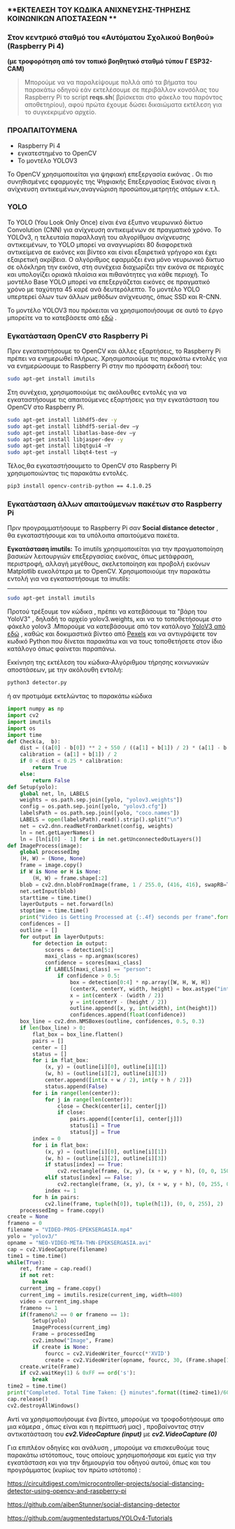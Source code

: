 ### **ΕΚΤΕΛΕΣΗ ΤΟΥ ΚΩΔΙΚΑ ΑΝΙΧΝΕΥΣΗΣ-ΤΗΡΗΣΗΣ ΚΟΙΝΩΝΙΚΩΝ ΑΠΟΣΤΑΣΕΩΝ **
### Στον κεντρικό σταθμό του «Αυτόματου Σχολικού Βοηθού» (Raspberry Pi 4) 
**(με  τροφορότηση από τον τοπικό βοηθητικό σταθμό τύπου Γ ESP32-CAM)**


>Μπορούμε να να παραλείψουμε πολλά από τα βήματα του παρακάτω οδηγού εάν  εκτελέσουμε σε περιβάλλον κονσόλας του Raspberry Pi  το script **reqs.sh**( βρίσκεται στο φάκελο του παρόντος αποθετηρίου),  αφού πρώτα έχουμε δώσει δικαιώματα εκτέλεση για το συγκεκριμένο αρχείο.

### **ΠΡΟΑΠΑΙΤΟΥΜΕΝΑ** 

-   Raspberry Pi 4
-   εγκατεστημένο το OpenCV
-   Το μοντέλο YOLOV3

Το OpenCV χρησιμοποιείται για ψηφιακή επεξεργασία εικόνας . Οι πιο συνηθισμένες εφαρμογές της Ψηφιακής Επεξεργασίας Εικόνας είναι η ανίχνευση αντικειμένων,αναγνώριση προσώπου,μετρητής ατόμων κ.τ.λ.

### **YOLO**

Το YOLO (You Look Only Once) είναι ένα έξυπνο νευρωνικό δίκτυο Convolution (CNN) για ανίχνευση αντικειμένων σε πραγματικό χρόνο. Το YOLOv3, η τελευταία παραλλαγή του αλγορίθμου ανίχνευσης αντικειμένων, το YOLO μπορεί να αναγνωρίσει 80 διαφορετικά αντικείμενα σε εικόνες και βίντεο και είναι εξαιρετικά γρήγορο και έχει εξαιρετική ακρίβεια. Ο αλγόριθμος εφαρμόζει ένα μόνο νευρωνικό δίκτυο σε ολόκληρη την εικόνα, στη συνέχεια διαχωρίζει την εικόνα σε περιοχές και υπολογίζει οριακά πλαίσια και πιθανότητες για κάθε περιοχή. Το μοντέλο Base YOLO μπορεί να επεξεργάζεται εικόνες σε πραγματικό χρόνο με ταχύτητα 45 καρέ ανά δευτερόλεπτο. Το μοντέλο YOLO υπερτερεί όλων των άλλων μεθόδων ανίχνευσης, όπως SSD και R-CNN.

Το μοντέλο YOLOV3 που πρόκειται να χρησιμοποιήσουμε σε αυτό το έργο μπορείτε να το κατεβάσετε από [εδώ](https://pjreddie.com/media/files/yolov3.weights) .

### **Εγκατάσταση OpenCV στο Raspberry Pi**

Πριν εγκαταστήσουμε το OpenCV και άλλες εξαρτήσεις, το Raspberry Pi πρέπει να ενημερωθεί πλήρως. Χρησιμοποιούμε τις παρακάτω εντολές για να ενημερώσουμε το Raspberry Pi στην πιο πρόσφατη έκδοσή του:

```bash
sudo apt-get install imutils
```
Στη συνέχεια, χρησιμοποιούμε τις ακόλουθες εντολές για να εγκαταστήσουμε τις απαιτούμενες εξαρτήσεις για την εγκατάσταση του OpenCV στο Raspberry Pi.
```bash
sudo apt-get install libhdf5-dev -y
sudo apt-get install libhdf5-serial-dev –y
sudo apt-get install libatlas-base-dev –y 
sudo apt-get install libjasper-dev -y 
sudo apt-get install libqtgui4 –Y
sudo apt-get install libqt4-test –y
```
Τέλος,θα εγκαταστήσουμετο το OpenCV στο Raspberry Pi χρησιμοποιώντας τις παρακάτω εντολές.


```bash
pip3 install opencv-contrib-python == 4.1.0.25
```


### **Εγκατάσταση άλλων απαιτούμενων πακέτων στο Raspberry Pi**

Πριν προγραμματήσουμε το Raspberry Pi σαν **Social distance detector** , θα εγκαταστήσουμε και τα υπόλοιπα   απαιτούμενα πακέτα.

**Εγκατάσταση imutils:** Το imutils χρησιμοποιείται για την πραγματοποίηση βασικών λειτουργιών επεξεργασίας εικόνας, όπως μετάφραση, περιστροφή, αλλαγή μεγέθους, σκελετοποίηση και προβολή εικόνων Matplotlib ευκολότερα με το OpenCV. Χρησιμοποιούμε την παρακάτω εντολή για να εγκαταστήσουμε τα imutils:

****
```bash
sudo apt-get install imutils
```
Προτού τρέξουμε τον κώδικα , πρέπει να κατεβάσουμε τα "βάρη του YoloV3" , δηλαδή το αρχείο yolov3.weights, και να το τοποθετήσουμε στο φάκελο yolov3 .Μπορούμε να κατεβάσουμε από τον  κατάλογο [YoloV3 από εδώ](https://pjreddie.com/media/files/yolov3.weights) , καθώς και δοκιμαστικά βίντεο από [Pexels](https://www.pexels.com/search/videos/pedestrians/) και να αντιγράψετε τον κωδικό Python που δίνεται παρακάτω και να τους τοποθετήσετε στον ίδιο κατάλογο όπως φαίνεται παραπάνω.

Εκκίνηση της εκτέλεση του κώδικα-Αλγόριθμου τήρησης κοινωνικών αποστάσεων,
 με την ακόλουθη εντολή:

```python
python3 detector.py
```
ή αν προτιμάμε εκτελώντας το παρακάτω κώδικα
```python
import numpy as np
import cv2
import imutils
import os
import time
def Check(a,  b):
    dist = ((a[0] - b[0]) ** 2 + 550 / ((a[1] + b[1]) / 2) * (a[1] - b[1]) ** 2) ** 0.5
    calibration = (a[1] + b[1]) / 2      
    if 0 < dist < 0.25 * calibration:
        return True
    else:
        return False
def Setup(yolo):
    global net, ln, LABELS
    weights = os.path.sep.join([yolo, "yolov3.weights"])
    config = os.path.sep.join([yolo, "yolov3.cfg"])
    labelsPath = os.path.sep.join([yolo, "coco.names"])
    LABELS = open(labelsPath).read().strip().split("\n")  
    net = cv2.dnn.readNetFromDarknet(config, weights)
    ln = net.getLayerNames()
    ln = [ln[i[0] - 1] for i in net.getUnconnectedOutLayers()]
def ImageProcess(image):
    global processedImg
    (H, W) = (None, None)
    frame = image.copy()
    if W is None or H is None:
        (H, W) = frame.shape[:2]
    blob = cv2.dnn.blobFromImage(frame, 1 / 255.0, (416, 416), swapRB=True, crop=False)
    net.setInput(blob)
    starttime = time.time()
    layerOutputs = net.forward(ln)
    stoptime = time.time()
    print("Video is Getting Processed at {:.4f} seconds per frame".format((stoptime-starttime))) 
    confidences = []
    outline = []
    for output in layerOutputs:
        for detection in output:
            scores = detection[5:]
            maxi_class = np.argmax(scores)
            confidence = scores[maxi_class]
            if LABELS[maxi_class] == "person":
                if confidence > 0.5:
                    box = detection[0:4] * np.array([W, H, W, H])
                    (centerX, centerY, width, height) = box.astype("int")
                    x = int(centerX - (width / 2))
                    y = int(centerY - (height / 2))
                    outline.append([x, y, int(width), int(height)])
                    confidences.append(float(confidence))
    box_line = cv2.dnn.NMSBoxes(outline, confidences, 0.5, 0.3)
    if len(box_line) > 0:
        flat_box = box_line.flatten()
        pairs = []
        center = []
        status = [] 
        for i in flat_box:
            (x, y) = (outline[i][0], outline[i][1])
            (w, h) = (outline[i][2], outline[i][3])
            center.append([int(x + w / 2), int(y + h / 2)])
            status.append(False)
        for i in range(len(center)):
            for j in range(len(center)):
                close = Check(center[i], center[j])
                if close:
                    pairs.append([center[i], center[j]])
                    status[i] = True
                    status[j] = True
        index = 0
        for i in flat_box:
            (x, y) = (outline[i][0], outline[i][1])
            (w, h) = (outline[i][2], outline[i][3])
            if status[index] == True:
                cv2.rectangle(frame, (x, y), (x + w, y + h), (0, 0, 150), 2)
            elif status[index] == False:
                cv2.rectangle(frame, (x, y), (x + w, y + h), (0, 255, 0), 2)
            index += 1
        for h in pairs:
            cv2.line(frame, tuple(h[0]), tuple(h[1]), (0, 0, 255), 2)
    processedImg = frame.copy()
create = None
frameno = 0
filename = "VIDEO-PROS-EPEKSERGASIA.mp4"
yolo = "yolov3/"
opname = "NEO-VIDEO-META-THN-EPEKSERGASIA.avi"
cap = cv2.VideoCapture(filename)
time1 = time.time()
while(True):
    ret, frame = cap.read()
    if not ret:
        break
    current_img = frame.copy()
    current_img = imutils.resize(current_img, width=480)
    video = current_img.shape
    frameno += 1
    if(frameno%2 == 0 or frameno == 1):
        Setup(yolo)
        ImageProcess(current_img)
        Frame = processedImg
        cv2.imshow("Image", Frame)
        if create is None:
            fourcc = cv2.VideoWriter_fourcc(*'XVID')
            create = cv2.VideoWriter(opname, fourcc, 30, (Frame.shape[1], Frame.shape[0]), True)
    create.write(Frame)
    if cv2.waitKey(1) & 0xFF == ord('s'):
        break
time2 = time.time()
print("Completed. Total Time Taken: {} minutes".format((time2-time1)/60))
cap.release()
cv2.destroyAllWindows()

```

Αντί να χρησιμοποιήσουμε ένα βίντεο, μπορούμε να τροφοδοτήσουμε απο μια κάμερα , όπως είναι και η περίπτωσή μας) ,  προβαίνοντας στην αντικατάσταση του **_cv2.VideoCapture (input)_** με **_cv2.VideoCapture (0)_**

Για επιπλέον οδηγίες και ανάλυση , μπορούμε να επισκευθούμε τους παρακάτω ιστότοπους, τους οποίους χρησιμοποήσαμε και εμείς για την εγκατάσταση και για την δημιουργία του οδηγού αυτού, όπως και του προγράμματος (κυρίως τον πρώτο ιστότοπο) :

https://circuitdigest.com/microcontroller-projects/social-distancing-detector-using-opencv-and-raspberry-pi

https://github.com/aibenStunner/social-distancing-detector

https://github.com/augmentedstartups/YOLOv4-Tutorials
